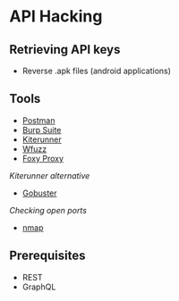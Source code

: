# API Hacking

## Retrieving API keys

- Reverse .apk files (android applications)

## Tools

- [Postman](https://www.postman.com/)
- [Burp Suite](https://portswigger.net/burp)
- [Kiterunner](https://github.com/assetnote/kiterunner)
- [Wfuzz](https://github.com/xmendez/wfuzz)
- [Foxy Proxy](https://getfoxyproxy.org/)

_Kiterunner alternative_

- [Gobuster](https://github.com/OJ/gobuster)

_Checking open ports_

- [nmap](https://nmap.org/)

## Prerequisites

- REST
- GraphQL
